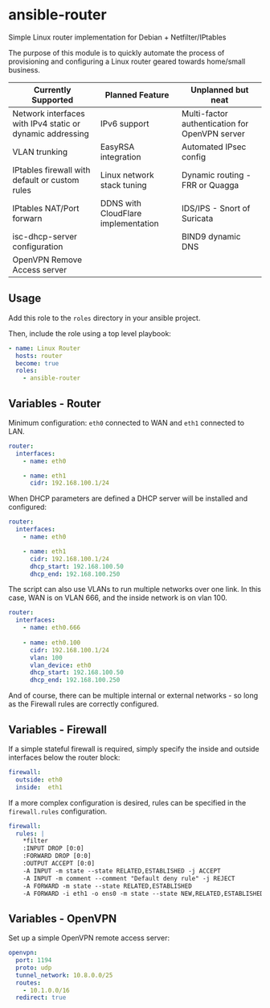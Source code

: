 # ansible-router
Simple Linux router implementation for Debian + Netfilter/IPtables

The purpose of this module is to quickly automate the process of provisioning and configuring a Linux router geared towards home/small business. 

| Currently Supported                                       | Planned Feature                     | Unplanned but neat                             |
| --------------------------------------------------------- | ----------------------------------- | ---------------------------------------------- |
| Network interfaces with IPv4 static or dynamic addressing | IPv6 support                        | Multi-factor authentication for OpenVPN server |
| VLAN trunking                                             | EasyRSA integration                 | Automated IPsec config                         |
| IPtables firewall with default or custom rules            | Linux network stack tuning          | Dynamic routing - FRR or Quagga                |
| IPtables NAT/Port forwarn                                 | DDNS with CloudFlare implementation | IDS/IPS - Snort of Suricata                    |
| isc-dhcp-server configuration                             |                                     | BIND9 dynamic DNS                              |
| OpenVPN Remove Access server                              |                                     |                                                |



## Usage

Add this role to the `roles` directory in your ansible project.

Then, include the role using a top level playbook:

```yaml
- name: Linux Router
  hosts: router
  become: true 
  roles: 
    - ansible-router
```



## Variables - Router

Minimum configuration: `eth0` connected to WAN and `eth1` connected to LAN. 

```yaml
router: 
  interfaces: 
    - name: eth0 

    - name: eth1 
      cidr: 192.168.100.1/24 
```



When DHCP parameters are defined a DHCP server will be installed and configured: 

```yaml
router: 
  interfaces: 
    - name: eth0 

    - name: eth1 
      cidr: 192.168.100.1/24
      dhcp_start: 192.168.100.50
      dhcp_end: 192.168.100.250
```



The script can also use VLANs to run multiple networks over one link. In this case, WAN is on VLAN 666, and the inside network is on vlan 100. 

```yaml
router: 
  interfaces: 
    - name: eth0.666
    
    - name: eth0.100
      cidr: 192.168.100.1/24
      vlan: 100
      vlan_device: eth0
      dhcp_start: 192.168.100.50
      dhcp_end: 192.168.100.250
```



And of course, there can be multiple internal or external networks - so long as the Firewall rules are correctly configured. 



## Variables - Firewall 

If a simple stateful firewall is required, simply specify the inside and outside interfaces below the router block: 

```yaml
firewall: 
  outside: eth0
  inside:  eth1
```



If a more complex configuration is desired, rules can be specified in the `firewall.rules` configuration. 

```yaml
firewall: 
  rules: |
    *filter
    :INPUT DROP [0:0]
    :FORWARD DROP [0:0]
    :OUTPUT ACCEPT [0:0]
    -A INPUT -m state --state RELATED,ESTABLISHED -j ACCEPT 
    -A INPUT -m comment --comment "Default deny rule" -j REJECT 
    -A FORWARD -m state --state RELATED,ESTABLISHED 
    -A FORWARD -i eth1 -o ens0 -m state --state NEW,RELATED,ESTABLISHED
```



## Variables - OpenVPN

Set up a simple OpenVPN remote access server: 

```yaml
openvpn: 
  port: 1194
  proto: udp
  tunnel_network: 10.8.0.0/25
  routes: 
    - 10.1.0.0/16 
  redirect: true
```

